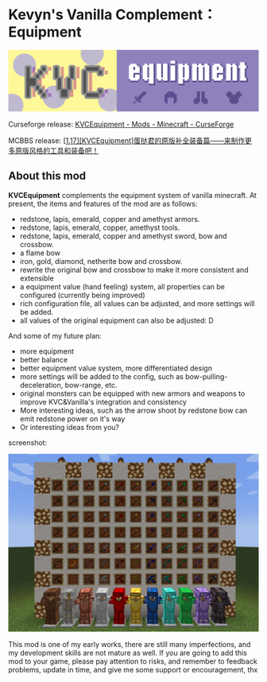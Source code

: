 # Kevyn's Vanilla Complement：Equipment

![Image text](./src/main/resources/assets/kvc/logo.png)

Curseforge release: [KVCEquipment - Mods - Minecraft - CurseForge](https://www.curseforge.com/minecraft/mc-mods/kvc-equipment)

MCBBS release: [[1.17\][KVCEquipment]蛋挞君的原版补全装备篇——来制作更多原版风格的工具和装备吧！](https://www.mcbbs.net/thread-1224426-1-1.html)

## About this mod

**KVCEquipment** complements the equipment system of vanilla minecraft. At present, the items and features of the mod are as follows:

- redstone, lapis, emerald, copper and amethyst armors.
- redstone, lapis, emerald, copper, amethyst tools.
- redstone, lapis, emerald, copper and amethyst sword, bow and crossbow.
- a flame bow
- iron, gold, diamond, netherite bow and crossbow.
- rewrite the original bow and crossbow to make it more consistent and extensible
- a equipment value (hand feeling) system, all properties can be configured (currently being improved)
- rich configuration file, all values can be adjusted, and more settings will be added.
- all values of the original equipment can also be adjusted: D

And some of my future plan:

- more equipment 
- better balance
- better equipment value system, more differentiated design
- more settings will be added to the config, such as bow-pulling-deceleration, bow-range, etc.
- original monsters can be equipped with new armors and weapons to improve KVC&Vanilla's integration and consistency
- More interesting ideas, such as the arrow shoot by redstone bow can emit redstone power on it's way
- Or interesting ideas from you?

screenshot:

![Image text](./screenshots/all.png)

This mod is one of my early works, there are still many imperfections, and my development skills are not mature as well. If you are going to add this mod to your game, please pay attention to risks, and remember to feedback problems, update in time, and give me some support or encouragement, thx
